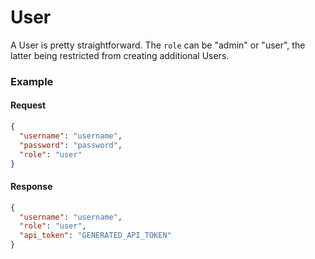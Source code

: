 # User

A User is pretty straightforward. The `role` can be "admin" or "user", the
latter being restricted from creating additional Users.

### Example

#### Request

```json
{
  "username": "username",
  "password": "password",
  "role": "user"
}
```

#### Response

```json
{
  "username": "username",
  "role": "user",
  "api_token": "GENERATED_API_TOKEN"
}
```

